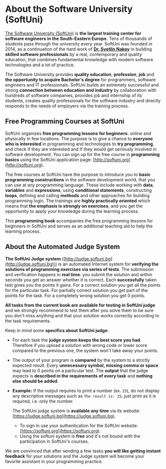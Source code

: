 # About the Software University \(SoftUni\)

[The Software University \(SoftUni\)](http://softuni.org) is **the largest training center for software engineers in the South-Eastern Europe**. Tens of thousands of students pass through the university every year. SoftUni was founded in 2014, as a continuation of the hard work of [**Dr. Svetlin Nakov**](http://nakov.com) in building **skilled software professionals** by a real, contemporary and quality education, that combines fundamental knowledge with modern software technologies and a lot of practice.

The Software University provides **quality education**, **profession**, **job** and **the opportunity to acquire Bachelor's degree** for programmers, software engineers and IT professionals. SoftUni builds an extremely successful and strong **connection between education and industry** by collaboration with hundreds of software companies, provides job and internship of its students, creates quality professionals for the software industry and directly responds to the needs of employers via the training process.

## Free Programming Courses at SoftUni

SoftUni organizes **free programming lessons for beginners**: online and physically in few locations. The purpose is to give a chance to **everyone who is interested** in programming and technologies to **try programming**, and check if they are interested and if they would get seriously involved in software development. You can sign up for the free course in **programming basics** using the SoftUni application page: [http://softuni.org](http://softuni.org).

The free courses at SoftUni have the purpose to introduce you to **basic programming constructions** in the software development world, that you can use at any programming language. These include working with **data**, **variables** and **expressions**, using **conditional statements**, constructing **loops**, defining and calling **methods** and other approaches for building programming logic. The trainings are **highly practically oriented** which means that **the emphasis is strongly on exercises**, and you get the opportunity to apply your knowledge during the learning process.

This **programming book** accompanies the free programming lessons for beginners in SoftUni and serves as an additional teaching aid to help the learning process.

## About the Automated Judge System

**The SoftUni Judge system** \([http://judge.softuni.bg](http://judge.softuni.bg)\) is an automated Internet system for **verifying the solutions of programming exercises via series of tests**. The submission and verification happens in **real time**: you submit the solution and within seconds you get an answer whether it is correct. Each **successfully** taken test gives you the points it gains. For a correct solution you get all the points for the particular task. For partially correct solution you get part of the points for the task. For a completely wrong solution you get 0 points.

**All tasks from the current book are available for testing in SoftUni judge** and we strongly recommend to test them after you solve them to be sure you don't miss anything and that your solution works correctly according to the task requirements.

Keep in mind some **specifics about SoftUni judge**:

* For each task the **judge system keeps the best score you had**. Therefore if you upload a solution with wrong code or lower score compared to the previous one, the system won't take away your points.
* The output of your program is **compared** by the system to a strictly expected result. Every **unnecessary symbol, missing comma or space** may lead to 0 points on a particular test. The **output** that the judge expects is **described in the requirements of every task** and **nothing else should be added**. 
* **Example:** If the output requires to print a number \(ex. `25`\), do not display any descriptive messages such as `The result is: 25`, just print as it is required, i.e. only the number.

  The SoftUni judge system is **available any time** via its website: [https://judge.softuni.bg](https://judge.softuni.bg).

  * To sign in use your authentication for the SoftUni website: [https://softuni.org](https://softuni.org).
  * Using the softuni system is **free** and it's not bound with the participation in SoftUni's courses.

We are convinced that after sending a few tasks **you will like getting instant feedback** for your solutions and the Judge system will become your favorite assistant in your programming practice.
